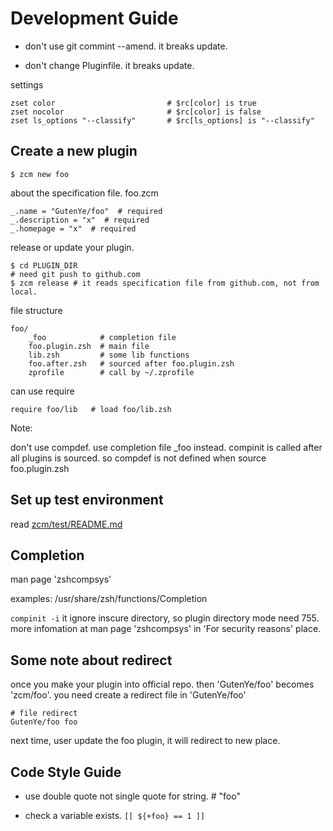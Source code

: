 Development Guide
=================

* don't use git commint --amend. it breaks update.

* don't change Pluginfile. it breaks update.

settings

	zset color                         # $rc[color] is true
	zset nocolor                       # $rc[color] is false
	zset ls_options "--classify"       # $rc[ls_options] is "--classify"
	
Create a new plugin
-------------------

	$ zcm new foo

about the specification file. foo.zcm

	_.name = "GutenYe/foo"  # required
	_.description = "x"  # required
	_.homepage = "x"  # required

release or update your plugin.

	$ cd PLUGIN_DIR
	# need git push to github.com
	$ zcm release # it reads specification file from github.com, not from local.

file structure

	foo/
		_foo            # completion file
		foo.plugin.zsh  # main file
		lib.zsh         # some lib functions
		foo.after.zsh   # sourced after foo.plugin.zsh
		zprofile        # call by ~/.zprofile

can use require

	require foo/lib   # load foo/lib.zsh

Note:

don't use compdef. use completion file \_foo instead. compinit is called after all plugins is sourced. so compdef is not defined when source foo.plugin.zsh 


Set up test environment 
-----------------------

read [zcm/test/README.md](https://github.com/zcm/zcm/blob/master/test/README.md)


Completion
----------

man page 'zshcompsys'

examples: /usr/share/zsh/functions/Completion

`compinit -i` it ignore inscure directory, so plugin directory mode need 755. more infomation at man page 'zshcompsys' in 'For security reasons' place.


Some note about redirect
------------------------

once you make your plugin into official repo. then 'GutenYe/foo' becomes 'zcm/foo'.  you need create a redirect file in 'GutenYe/foo'

	# file redirect
	GutenYe/foo foo
		
next time, user update the foo plugin, it will redirect to new place.


Code Style Guide
----------------

* use double quote not single quote for string. # "foo"

* check a variable exists.  `[[ ${+foo} == 1 ]]`

